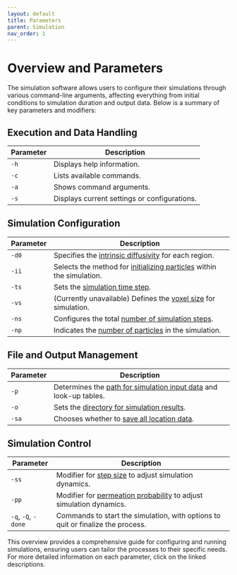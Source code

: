 ```yaml
---
layout: default
title: Parameters
parent: Simulation
nav_order: 1
---
```


# Overview and Parameters

The simulation software allows users to configure their simulations through various command-line arguments, affecting everything from initial conditions to simulation duration and output data. Below is a summary of key parameters and modifiers:

## Execution and Data Handling

| Parameter | Description                                  |
| --------- | -------------------------------------------- |
| `-h`      | Displays help information.                   |
| `-c`      | Lists available commands.                    |
| `-a`      | Shows command arguments.                     |
| `-s`      | Displays current settings or configurations. |

## Simulation Configuration

| Parameter | Description                                                                                    |
| --------- | ---------------------------------------------------------------------------------------------- |
| `-d0`     | Specifies the [intrinsic diffusivity](../simulate/#Intrinsic%20Diffusivity) for each region.   |
| `-ii`     | Selects the method for [initializing particles](../simulate/#Init%20In) within the simulation. |
| `-ts`     | Sets the [simulation time step](../simulate/#Time%20Step).                                     |
| `-vs`     | (Currently unavailable) Defines the [voxel size](../simulate/#Voxel%20Size) for simulation.    |
| `-ns`     | Configures the total [number of simulation steps](../simulate/#NStep).                         |
| `-np`     | Indicates the [number of particles](../simulate/#NPar) in the simulation.                      |

## File and Output Management

| Parameter | Description                                                                                 |
| --------- | ------------------------------------------------------------------------------------------- |
| `-p`      | Determines the [path for simulation input data](../simulate/#In%20Path) and look-up tables. |
| `-o`      | Sets the [directory for simulation results](../simulate/#Out%20Path).                       |
| `-sa`     | Chooses whether to [save all location data](../simulate/#Save%20All).                       |

## Simulation Control

| Parameter           | Description                                                                                                 |
| ------------------- | ----------------------------------------------------------------------------------------------------------- |
| `-ss`               | Modifier for [step size](../simulate/#Step%20Size) to adjust simulation dynamics.                           |
| `-pp`               | Modifier for [permeation probability](../simulate/#Permeation%20Probability) to adjust simulation dynamics. |
| `-q`, `-Q`, `-done` | Commands to start the simulation, with options to quit or finalize the process.                             |

This overview provides a comprehensive guide for configuring and running simulations, ensuring users can tailor the processes to their specific needs. For more detailed information on each parameter, click on the linked descriptions.
